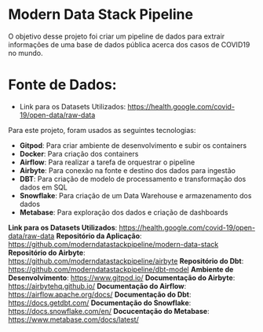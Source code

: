 # Modern Data Stack Pipeline

O objetivo desse projeto foi criar um pipeline de dados para extrair informações de uma base de dados pública acerca dos casos de COVID19 no mundo.

# Fonte de Dados:
  - Link para os Datasets Utilizados: https://health.google.com/covid-19/open-data/raw-data

Para este projeto, foram usados as seguintes tecnologias: 

- **Gitpod**: Para criar ambiente de desenvolvimento e subir os containers
- **Docker**: Para criação dos containers
- **Airflow**: Para realizar a tarefa de orquestrar o pipeline
- **Airbyte**: Para conexão na fonte e destino dos dados para ingestão
- **DBT**: Para criação de modelo de processamento e transformação dos dados em SQL
- **Snowflake**: Para criação de um Data Warehouse e armazenamento dos dados
- **Metabase**: Para exploração dos dados e criação de dashboards

**Link para os Datasets Utilizados**: https://health.google.com/covid-19/open-data/raw-data
**Repositório da Aplicação**: https://github.com/moderndatastackpipeline/modern-data-stack
**Repositório do Airbyte**: https://github.com/moderndatastackpipeline/airbyte
**Repositório do Dbt**: https://github.com/moderndatastackpipeline/dbt-model
**Ambiente de Desenvolvimento**: https://www.gitpod.io/
**Documentação do Airbyte**: https://airbytehq.github.io/
**Documentação do Airflow**: https://airflow.apache.org/docs/
**Documentação do Dbt**: https://docs.getdbt.com/
**Documentação do Snowflake**: https://docs.snowflake.com/en/
**Docucentação do Metabase**: https://www.metabase.com/docs/latest/
